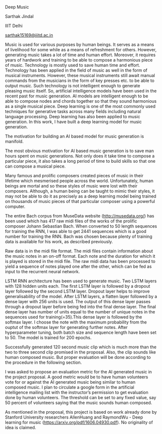 Deep Music

Sarthak Jindal

IIIT Delhi

sarthak15169@iiitd.ac.in

Music is used for various purposes by human beings. It
serves as a means of livelihood for some while as a means
of refreshment for others. However, generating music takes a
lot of time and human effort. Moreover, it requires years of
hardwork and training to be able to compose a harmonious
piece of music. Technology is mostly used to save human
time and effort. Technology has been applied in the field of
music as well in the form of musical instruments. However,
these musical instruments still await manual commands from
the musicians in the form of key presses etc. to be able to
output music. Such technology is not intelligent enough to
generate pleasing music itself.
So, artificial intelligence models have been used in the
recent past for music generation. AI models are intelligent
enough to be able to compose nodes and chords together
so that they sound harmonious as a single musical piece.
Deep learning is one of the most commonly used techniques
for generative tasks across many fields including natural
language processing. Deep learning has also been applied to
music generation. In this work, I have built a deep learning
model for music generation.

The motivation for building an AI based model for music
generation is manifold. 

The most obvious motivation for AI based music generation
is to save man hours spent on music generations. Not only
does it take time to compose a particular piece, it also takes
a long period of time to build skills so that one can compose
a musical piece.

Many famous and prolific composers created pieces of
music in their lifetime which mesmerised people across the
world. Unfortunately, human beings are mortal and so these
styles of music were lost with their composers. Although, a
human being can be taught to mimic their styles, it may not be
able to do it as precisely as a deep learning model being trained
on thousands of music pieces of that particular composer using
a powerful computer.

The entire Bach corpus from
MuseData website (http://musedata.org/) has been used which
has 417 raw midi files of the works of the prolific composer Johann
Sebastian Bach. When converted to 50 length sequences
for training the RNN, I was able to get 2441 sequences which
is a good number for training the RNN. Bach was chosen
because plenty of training data is available for his work, as
described previously.

Raw data is in the midi file format. The midi files contain
information about the music notes in an on-off format. Each
note and the duration for which it is played is stored in the
midi file. The raw midi data has been processed to yield a
sequence of notes played one after the other, which can be
fed as input to the recurrent neural network.

LSTM RNN architecture has been used to generate music.
Two LSTM layers with 128 hidden units each. The first LSTM
layer is followed by a dropout layer followed by the second
LSTM layer. Dropout layer helps to improve generalisability
of the model. After LSTM layers, a flatten layer followed by
a dense layer with 256 units is used. The output of this dense
layer passes through a dropout layer before being fed into the
final dense layer. The final dense layer has number of units
equal to the number of unique notes in the sequences used
for training(=35).This dense layer is followed by the softmax
layer. I choose the note with the maximum probability from the
ouptut of the softmax layer for generating further notes. After
hyperparameter tuning, both batch size and sequence length
have been set to 50. The model is trained for 200 epochs.

Successfully generated 120 second music clip which is
much more than the two to three second clip promised in the
proposal. Also, the clip sounds like human composed music.
But proper evaluation will be done according to the procedure
in the following section.

I was asked to propose an evaluation metric for the AI
generated music in the project proposal. A good metric would
be to have human volunteers vote for or against the AI
generated music being similar to human composed music. I
plan to circulate a google form in the artificial intelligence
mailing list with the instructor’s permission to get evaluation
done by human volunteers. The threshold can be set to any
fixed value, say 50 percent of volunteers saying that the music
sounds human composed.

As mentioned in the proposal, this project is based
on work already done by Stanford University researchers
AllenHuang and RaymondWu - Deep learning for music
(https://arxiv.org/pdf/1606.04930.pdf). No originality of idea
is claimed.
